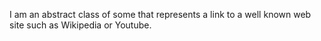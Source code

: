 I am an abstract class of some that represents a link to a well known web site such as Wikipedia or Youtube.